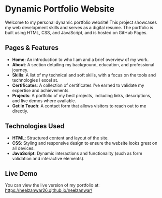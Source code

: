 # Dynamic Portfolio Website

Welcome to my personal dynamic portfolio website! This project showcases my web development skills and serves as a digital resume. The portfolio is built using HTML, CSS, and JavaScript, and is hosted on GitHub Pages.

## Pages & Features
- **Home**: An introduction to who I am and a brief overview of my work.
- **About**: A section detailing my background, education, and professional journey.
- **Skills**: A list of my technical and soft skills, with a focus on the tools and technologies I excel at.
- **Certificates**: A collection of certificates I've earned to validate my expertise and achievements.
- **Projects**: A portfolio of my best projects, including links, descriptions, and live demos where available.
- **Get in Touch**: A contact form that allows visitors to reach out to me directly.

## Technologies Used
- **HTML**: Structured content and layout of the site.
- **CSS**: Styling and responsive design to ensure the website looks great on all devices.
- **JavaScript**: Dynamic interactions and functionality (such as form validation and interactive elements).

## Live Demo
You can view the live version of my portfolio at: https://neelzanwar26.github.io/neelzanwar/

